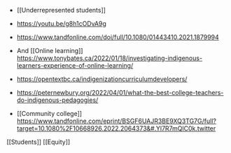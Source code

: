 - [[Underrepresented students]]

- https://youtu.be/g8h1cODvA9g
- https://www.tandfonline.com/doi/full/10.1080/01443410.2021.1879994

- And [[Online learning]] https://www.tonybates.ca/2022/01/18/investigating-indigenous-learners-experience-of-online-learning/

- https://opentextbc.ca/indigenizationcurriculumdevelopers/
- https://peternewbury.org/2022/04/01/what-the-best-college-teachers-do-indigenous-pedagogies/

- [[Community college]] https://www.tandfonline.com/eprint/BSGF6UAJR3BE9XQ3TG7G/full?target=10.1080%2F10668926.2022.2064373&#.Yl7R7mQlC0k.twitter

[[Students]] [[Equity]]
